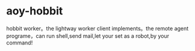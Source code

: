 # aoy-hobbit
hobbit worker。the lightway worker client implements。the remote agent programe，can run shell,send mail,let your set as a robot,by your command!
